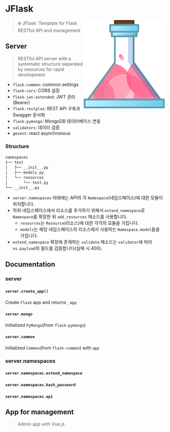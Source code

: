 # JFlask
<img alt="logo" src="./logo.png" width="256" align="right">

> ❄️ JFlask: Template for Flask RESTful API and management

## Server
>  RESTful API server with a systematic structure separated by resources for rapid development

- `flask-common`: common settings
- `flask-cors`: CORS 설정
- `flask-jwt-extended`: JWT 관리(Bearer)
- `flask-restplus`: REST API 구축과 Swagger 문서화
- `flask-pymongo`: MongoDB 데이터베이스 연동
- `validators`: 데이터 검증
- `gevent`: react asynchronous

### Structure

```
namespaces
├── test
│   ├── __init__.py
│   ├── models.py
│   └── resources
│       └── test.py
└── __init__.py
```

- `server.namespaces` 아래에는 API의 각 `Namespace`(네임스페이스)에 대한 모듈이 위치합니다.
- 하위 네임스페이스에서 리소스를 추가하기 위해서 `extend_namespace`로 `Namespace`를 확장한 뒤 `add_resources` 메소드를 사용합니다.
  - `resources`는 `Resource`(리소스)에 대한 각각의 모듈을 가집니다.
  - `models`는 해당 네임스페이스의 리소스에서 사용하는 `Namespace.model`들을 가집니다.
- `extend_namespace` 확장에 존재하는 `validate` 메소드는 `validator`에 따라 `ns.payload`의 필드를 검증합니다(실패 시 400).

## Documentation

### server

#### `server.create_app()`
Create `Flask` app and returns `_app`

#### `server.mongo`
Initialized `PyMongo`(from `flask-pymongo`)

#### `server.common`
Initialized `Common`(from `flask-common`) with `app`

### server.namespaces

#### `server.namespaces.extend_namespace`

#### `server.namespaces.hash_password`

#### `server.namespaces.api`

## App for management
> Admin app with Vue.js
